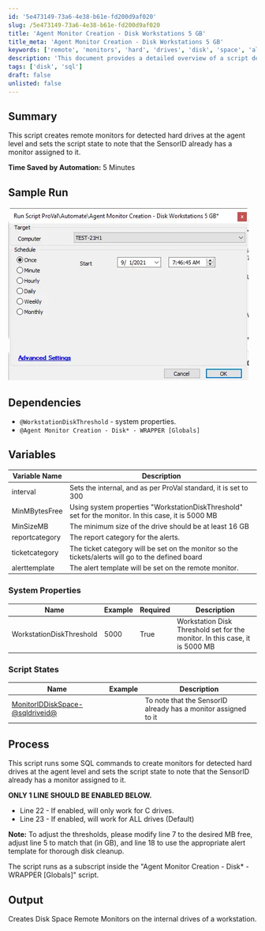 ```yaml
---
id: '5e473149-73a6-4e38-b61e-fd200d9af020'
slug: /5e473149-73a6-4e38-b61e-fd200d9af020
title: 'Agent Monitor Creation - Disk Workstations 5 GB'
title_meta: 'Agent Monitor Creation - Disk Workstations 5 GB'
keywords: ['remote', 'monitors', 'hard', 'drives', 'disk', 'space', 'alerts']
description: 'This document provides a detailed overview of a script designed to create remote monitors for detected hard drives at the agent level. It outlines the dependencies, variables, system properties, and the process involved in setting up disk space monitoring, including the time saved by automation and sample run images.'
tags: ['disk', 'sql']
draft: false
unlisted: false
---
```


## Summary

This script creates remote monitors for detected hard drives at the agent level and sets the script state to note that the SensorID already has a monitor assigned to it.

**Time Saved by Automation:** 5 Minutes

## Sample Run

![Sample Run](../../../static/img/docs/5e473149-73a6-4e38-b61e-fd200d9af020/image_1.webp)

## Dependencies

- `@WorkstationDiskThreshold` - system properties.
- `@Agent Monitor Creation - Disk* - WRAPPER [Globals]`

## Variables

| Variable Name   | Description                                                                                   |
|------------------|-----------------------------------------------------------------------------------------------|
| interval         | Sets the internal, and as per ProVal standard, it is set to 300                             |
| MinMBytesFree    | Using system properties "WorkstationDiskThreshold" set for the monitor. In this case, it is 5000 MB |
| MinSizeMB        | The minimum size of the drive should be at least 16 GB                                       |
| reportcategory    | The report category for the alerts.                                                          |
| ticketcategory    | The ticket category will be set on the monitor so the tickets/alerts will go to the defined board |
| alerttemplate     | The alert template will be set on the remote monitor.                                        |

### System Properties

| Name                     | Example | Required | Description                                                                       |
|--------------------------|---------|----------|-----------------------------------------------------------------------------------|
| WorkstationDiskThreshold  | 5000    | True     | Workstation Disk Threshold set for the monitor. In this case, it is 5000 MB      |

### Script States

| Name                                                                 | Example | Description                                           |
|----------------------------------------------------------------------|---------|-------------------------------------------------------|
| [MonitorIDDiskSpace-@sqldriveid@](https://proval.itglue.com/5078775/docs/MonitorIDDiskSpace-@sqldriveid@) |         | To note that the SensorID already has a monitor assigned to it |

## Process

This script runs some SQL commands to create monitors for detected hard drives at the agent level and sets the script state to note that the SensorID already has a monitor assigned to it.

**ONLY 1 LINE SHOULD BE ENABLED BELOW.**
- Line 22 - If enabled, will only work for C drives.
- Line 23 - If enabled, will work for ALL drives (Default)

**Note:** To adjust the thresholds, please modify line 7 to the desired MB free, adjust line 5 to match that (in GB), and line 18 to use the appropriate alert template for thorough disk cleanup.

The script runs as a subscript inside the "Agent Monitor Creation - Disk* - WRAPPER [Globals]" script.

## Output

Creates Disk Space Remote Monitors on the internal drives of a workstation.